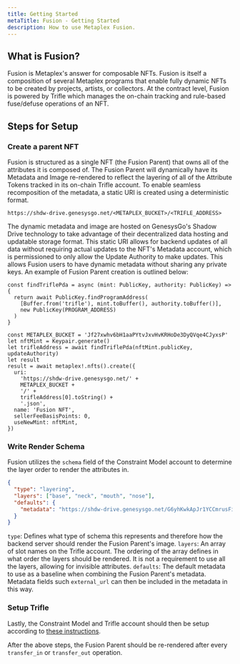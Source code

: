 ```yaml
---
title: Getting Started
metaTitle: Fusion - Getting Started
description: How to use Metaplex Fusion.
---
```


## What is Fusion?

Fusion is Metaplex's answer for composable NFTs. Fusion is itself a composition of several Metaplex programs that enable fully dynamic NFTs to be created by projects, artists, or collectors. At the contract level, Fusion is powered by Trifle which manages the on-chain tracking and rule-based fuse/defuse operations of an NFT.

## Steps for Setup

### Create a parent NFT

Fusion is structured as a single NFT (the Fusion Parent) that owns all of the attributes it is composed of. The Fusion Parent will dynamically have its Metadata and Image re-rendered to reflect the layering of all of the Attribute Tokens tracked in its on-chain Trifle account. To enable seamless recomposition of the metadata, a static URI is created using a deterministic format.

`https://shdw-drive.genesysgo.net/<METAPLEX_BUCKET>/<TRIFLE_ADDRESS>`

The dynamic metadata and image are hosted on GenesysGo's Shadow Drive technology to take advantage of their decentralized data hosting and updatable storage format. This static URI allows for backend updates of all data without requiring actual updates to the NFT's Metadata account, which is permissioned to only allow the Update Authority to make updates. This allows Fusion users to have dynamic metadata without sharing any private keys. An example of Fusion Parent creation is outlined below:

```tsx
const findTriflePda = async (mint: PublicKey, authority: PublicKey) => {
  return await PublicKey.findProgramAddress(
    [Buffer.from('trifle'), mint.toBuffer(), authority.toBuffer()],
    new PublicKey(PROGRAM_ADDRESS)
  )
}

const METAPLEX_BUCKET = 'Jf27xwhv6bH1aaPYtvJxvHvKRHoDe3DyQVqe4CJyxsP'
let nftMint = Keypair.generate()
let trifleAddress = await findTriflePda(nftMint.publicKey, updateAuthority)
let result
result = await metaplex!.nfts().create({
  uri:
    'https://shdw-drive.genesysgo.net/' +
    METAPLEX_BUCKET +
    '/' +
    trifleAddress[0].toString() +
    '.json',
  name: 'Fusion NFT',
  sellerFeeBasisPoints: 0,
  useNewMint: nftMint,
})
```

### Write Render Schema

Fusion utilizes the `schema` field of the Constraint Model account to determine the layer order to render the attributes in.

```json
{
  "type": "layering",
  "layers": ["base", "neck", "mouth", "nose"],
  "defaults": {
    "metadata": "https://shdw-drive.genesysgo.net/G6yhKwkApJr1YCCmrusFibbsvrXZa4Q3GRThSHFiRJQW/default.json"
  }
}
```

`type`: Defines what type of schema this represents and therefore how the backend server should render the Fusion Parent's image.
`layers`: An array of slot names on the Trifle account. The ordering of the array defines in what order the layers should be rendered. It is not a requirement to use all the layers, allowing for invisible attributes.
`defaults`: The default metadata to use as a baseline when combining the Fusion Parent's metadata. Metadata fields such `external_url` can then be included in the metadata in this way.

### Setup Trifle

Lastly, the Constraint Model and Trifle account should then be setup according to [these instructions](/programs/fusion/getting-started).

After the above steps, the Fusion Parent should be re-rendered after every `transfer_in` or `transfer_out` operation.
